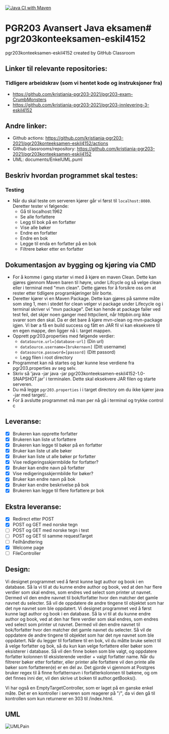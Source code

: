 [![Java CI with Maven](https://github.com/kristiania-pgr203-2021/pgr203konteeksamen-eskil4152/actions/workflows/maven.yml/badge.svg)](https://github.com/kristiania-pgr203-2021/pgr203konteeksamen-eskil4152/actions/workflows/maven.yml)
# PGR203 Avansert Java eksamen# pgr203konteeksamen-eskil4152
pgr203konteeksamen-eskil4152 created by GitHub Classroom

## Linker til relevante repositories:
### Tidligere arbeidskrav (som vi hentet kode og instruksjoner fra)
* https://github.com/kristiania-pgr203-2021/pgr203-exam-CrumbMonsters
* https://github.com/kristiania-pgr203-2021/pgr203-innlevering-3-eskil4152

## Andre linker: 
* Github actions: https://github.com/kristiania-pgr203-2021/pgr203konteeksamen-eskil4152/actions
* Github classrooms/repository: https://github.com/kristiania-pgr203-2021/pgr203konteeksamen-eskil4152
* UML: documents/EnkelUML.puml

## Beskriv hvordan programmet skal testes:

### Testing
* Når du skal teste om serveren kjører går vi først til `localhost:8080`. Deretter tester vi følgende:
  * Gå til localhost:1962
  * Se alle forfattere
  * Legg til bok på en forfatter
  * Vise alle bøker
  * Endre en forfatter
  * Endre en bok
  * Legge til enda en forfatter på en bok
  * Filtrere bøker etter en forfatter

## Dokumentasjon av bygging og kjøring via CMD
* For å komme i gang starter vi med å kjøre en maven Clean. Dette kan gjøres gjennom Maven baren til høyre, under Lifcycle og så velge clean eller i terminal med "mvn clean". Dette gjøres for å forsikre oss om at rester etter tidligere programkjøringer blir borte.
* Deretter kjører vi en Maven Package. Dette kan gjøres på samme måte som steg 1, men i stedet for clean velger vi package under Lifecycle og i terminal skriver vi "mvn package". Det kan hende at package failer ved test feil, det skjer noen ganger med httpclient, når httpbin.org ikke svarer som den skal. Da er det bare å kjøre mvn-clean og mvn-package igjen.
Vi bør a få en build success og fått en JAR fil vi kan eksekvere til en egen mappe, den ligger nå i. target mappen.
* Opprett pgr203.properties med følgende verdier:
  * `dataSource.url=[database-url]` (Din url)
  * `dataSource.username=[brukernavn]` (Ditt username)
  * `datasource.password=[passord]` (Ditt passord)
  * Legg filen i root directory
* Programmet kan nå startes og bør kunne lese verdiene fra pgr203.properties av seg selv.
* Skriv så 'java -jar java -jar pgr203konteeksamen-eskil4152-1.0-SNAPSHOT.jar' i terminalen. Dette skal eksekvere JAR filen og starte serveren.
* Du må legge `pgr203.properties` i i target directory om du ikke kjører java -jar med target/..
* For å avslutte programmet må man per nå gå i terminal og trykke control c

## Leveranse: 
* [x] Brukeren kan opprette forfatter
* [x] Brukeren kan liste ut forfattere 
* [x] Brukeren kan legge til bøker på en forfatter
* [x] Bruker kan liste ut alle bøker
* [x] Bruker kan liste ut alle bøker pr forfatter
* [x] Vise redigeringsskjermbilde for forfatter?
* [x] Bruker kan endre navn på forfatter
* [x] Vise redigeringsskjermbilde for bøker?
* [x] Bruker kan endre navn på bok
* [x] Bruker kan endre beskrivelse på bok
* [x] Brukeren kan legge til flere forfattere pr bok

## Ekstra leveranse: 
* [x] Redirect etter POST
* [x] POST og GET med norske tegn
* [ ] POST og GET med norske tegn i test
* [ ] POST og GET til samme requestTarget
* [ ] Feilhåndtering
* [x] Welcome page
* [ ] FileController

## Design: 
Vi designet programmet ved å først kunne lagt author og book i en database. Så la vi til at du kunne endre author og book, ved at den har flere verdier som skal endres, som endres ved select som printer ut navnet. Dermed vil den endre navnet til bok/forfatter hvor den matcher det gamle navnet du selecter. Så vil de oppdatere de andre tingene til objektet som har det nye navnet som ble oppdatert. Vi designet programmet ved å først kunne lagt author og book i en database. Så la vi til at du kunne endre author og book, ved at den har flere verdier som skal endres, som endres ved select som printer ut navnet. Dermed vil den endre navnet til bok/forfatter hvor den matcher det gamle navnet du selecter. Så vil de oppdatere de andre tingene til objektet som har det nye navnet som ble oppdatert.
Når du legger til forfattere til en bok, vil du måtte bruke select til å velge forfatter og bok, så du kun kan velge forfattere eller bøker som eksisterer i database. Så vil den finne boken som ble valgt, og oppdatere forfatter kolonnen til eksisterende verdier + valgt forfatter name. 
Når du filtrerer bøker etter forfatter, eller printer alle forfattere vil den printe alle bøker som forfatteren(e) er en del av. Det gjorde vi gjennom at Postgres bruker regex til å finne forfatternavn i forfatterkolonnen til bøkene, og om det finnes inni der, vil den skrive ut boken til author.getBooks().

Vi har også en EmptyTargetController, som er laget på en ganske enkel måte. Det er en kontroller i serveren som reagerer på "/", da vi den gå til kontrollen som kun returnerer en 303 til /index.html. 

## UML
![UMLPain](https://user-images.githubusercontent.com/10678081/155895174-1732bf97-b4f0-4bcd-9505-0841164e9ef1.jpeg)
